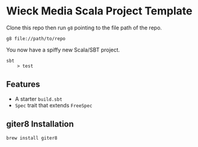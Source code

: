 # Wieck Media Scala Project Template

Clone this repo then run `g8` pointing to the file path of the repo.

    g8 file://path/to/repo

You now have a spiffy new Scala/SBT project.

    sbt
		> test

## Features

* A starter `build.sbt`
* `Spec` trait that extends `FreeSpec`

## giter8 Installation

    brew install giter8